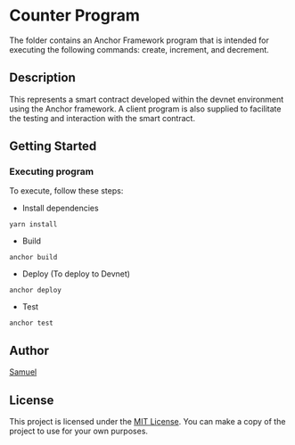 # Counter Program

The folder contains an Anchor Framework program that is intended for executing the following commands: create, increment, and decrement.

## Description

This represents a smart contract developed within the devnet environment using the Anchor framework. A client program is also supplied to facilitate the testing and interaction with the smart contract.

## Getting Started

### Executing program

To execute, follow these steps:

- Install dependencies

`yarn install`

- Build

`anchor build`

- Deploy (To deploy to Devnet)

`anchor deploy`

- Test

`anchor test`

## Author

[Samuel](https://github.com/psalmuel01)

## License

This project is licensed under the [MIT License](LICENSE).
You can make a copy of the project to use for your own purposes.
